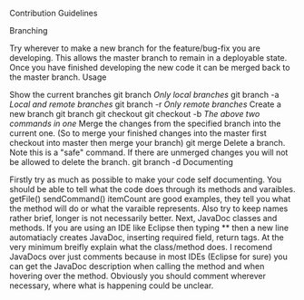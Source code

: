 Contribution Guidelines

Branching

Try wherever to make a new branch for the feature/bug-fix you are developing. This allows the master branch to remain in a deployable state. Once you have finished developing the new code it can be merged back to the master branch.
Usage

Show the current branches
git branch *Only local branches*
git branch -a *Local and remote branches*
git branch -r *Only remote branches*
Create a new branch
git branch <branch-name>
git checkout <branch-name>
git checkout -b <branch-name> *The above two commands in one*
Merge the changes from the specified branch into the current one. (So to merge your finished changes into the master first checkout into master then merge your branch)
git merge <branch-name>
Delete a branch. Note this is a "safe" command. If there are unmerged changes you will not be allowed to delete the branch.
git branch -d <branch-name>
Documenting

Firstly try as much as possible to make your code self documenting. You should be able to tell what the code does through its methods and varaibles. getFile() sendCommand() itemCount are good examples, they tell you what the method will do or what the varaible represents. Also try to keep names rather brief, longer is not necessarily better.
Next, JavaDoc classes and methods. If you are using an IDE like Eclipse then typing ** then a new line automatiacly creates JavaDoc, inserting required field, return tags. At the very minimum breifly explain what the class/method does.
I recomend JavaDocs over just comments because in most IDEs (Eclipse for sure) you can get the JavaDoc description when calling the method and when hovering over the method.
Obviously you should comment wherever necessary, where what is happening could be unclear.